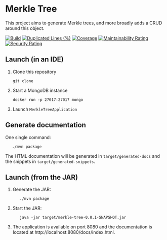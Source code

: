 # Merkle Tree

This project aims to generate Merkle trees, and more broadly adds a CRUD around this object.

[![Build](https://github.com/alainncls/merkle-tree/actions/workflows/pipeline.yml/badge.svg)](https://github.com/alainncls/merkle-tree/actions/workflows/pipeline.yml)
[![Duplicated Lines (%)](https://sonarcloud.io/api/project_badges/measure?project=alainncls_merkle-tree&metric=duplicated_lines_density)](https://sonarcloud.io/summary/new_code?id=alainncls_merkle-tree)
[![Coverage](https://sonarcloud.io/api/project_badges/measure?project=alainncls_merkle-tree&metric=coverage)](https://sonarcloud.io/summary/new_code?id=alainncls_merkle-tree)
[![Maintainability Rating](https://sonarcloud.io/api/project_badges/measure?project=alainncls_merkle-tree&metric=sqale_rating)](https://sonarcloud.io/summary/new_code?id=alainncls_merkle-tree)
[![Security Rating](https://sonarcloud.io/api/project_badges/measure?project=alainncls_merkle-tree&metric=security_rating)](https://sonarcloud.io/summary/new_code?id=alainncls_merkle-tree)

## Launch (in an IDE)

1. Clone this repository

   ```
   git clone
   ```

2. Start a MongoDB instance

   ```
   docker run -p 27017:27017 mongo
   ```

3. Launch `MerkleTreeApplication`

## Generate documentation

One single command:

```
   ./mvn package
```

The HTML documentation will be generated in `target/generated-docs` and the snippets in `target/generated-snippets`.

## Launch (from the JAR)

1. Generate the JAR:

   ```
      ./mvn package
   ```

2. Start the JAR:

   ```
      java -jar target/merkle-tree-0.0.1-SNAPSHOT.jar
   ```

3. The application is available on port 8080 and the documentation is located at http://localhost:8080/docs/index.html.